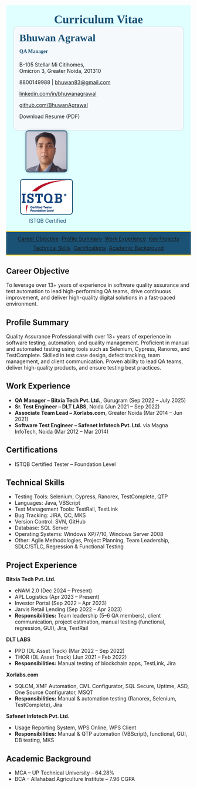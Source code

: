 <html>
<head>
<link rel="icon" type="image/png" href="profile.jpg">
<meta name="viewport" content="width=device-width, initial-scale=1">
<script src='https://kit.fontawesome.com/1053334a8a.js' crossorigin='anonymous'></script>
<style>
.navbar {
  display: flex;
  flex-wrap: wrap;
  justify-content: center;
  gap: 8px;
  padding: 10px;
  background-color: #1a5276;
  border-top: 2px solid #f1c40f;
  border-bottom: 2px solid #f1c40f;
  position: sticky;
  top: 0;
  z-index: 1000;
}

.navbar a {
  font-size: 13px;
  padding: 8px 16px;
  color: white;
  background-color: #1a5276;
  text-decoration: none;
  transition: background-color 0.3s, box-shadow 0.3s;
  border: 2px solid transparent;
  border-radius: 20px;
  box-shadow: 0 2px 4px rgba(0,0,0,0.2);
  display: inline-block;
}

.navbar a:hover {
  background-color: #154360;
  border-color: #f1c40f;
}

.navbar a.activeLink {
  background-color: #154360;
  border-color: #f1c40f;
}

.containerTab {
  display: none;
  padding: 20px;
  background: LightSteelBlue;
  color: black;
  opacity: 0;
  transition: opacity 0.5s ease-in-out;
}

.containerTab.activeTab {
  display: block !important;
  opacity: 1;
}

@media screen and (max-width: 768px) {
  .header {
    flex-direction: column;
    align-items: flex-start;
    text-align: left;
  }
  .header > div {
    width: 100%;
  }
  .navbar {
    flex-direction: column;
    align-items: stretch;
  }
  .navbar a {
    text-align: center;
    width: 100%;
  }
}
</style>
</head>
<body>

<div style="background-color: LightCyan; padding: 20px;">
  <div style="display: flex; justify-content: space-between; align-items: center; position: relative;">
  <h1 style="margin: 0 auto; font-size: 32px; color: #1a5276; font-family: 'Georgia', serif; text-align: center; flex: 1;">Curriculum Vitae</h1>
  
</div>
  <div class="header" style="display: flex; justify-content: space-between; align-items: flex-start; flex-wrap: wrap;">
    <div style="flex: 1 1 60%; min-width: 300px; background-color: #f5f9fc; padding: 15px; border-radius: 10px; border: 1px solid #cfdce6;">
      <h2 style="margin-top: 0; font-size: 28px; font-family: 'Georgia', serif; color: #1a5276; text-align: left;">Bhuwan Agrawal</h2>
      <h4 style="margin-top: -10px; font-family: 'Georgia', serif; color: #1a5276; text-align: left;">QA Manager</h4>
      <p style="text-align: left;"><i class='fas fa-map-marker-alt'></i> B-105 Stellar Mi Citihomes,<br>Omicron 3, Greater Noida, 201310</p>
      <p style="text-align: left;"><i class='fas fa-mobile-alt'></i> 8800149988 | <i class='fa fa-envelope'></i> <a href="mailto:bhuwan83@gmail.com">bhuwan83@gmail.com</a></p>
      <p style="text-align: left;"><i class='fab fa-linkedin'></i> <a href="https://www.linkedin.com/in/bhuwanagrawal" target="_blank" rel="noopener noreferrer">linkedin.com/in/bhuwanagrawal</a></p>
<p style="text-align: left;"><i class='fab fa-github'></i> <a href="https://github.com/BhuwanAgrawal" target="_blank" rel="noopener noreferrer">github.com/BhuwanAgrawal</a></p>
<p style="text-align: left;"><a href="Resume_Bhuwan_Agrawal.pdf" download style="color: inherit; text-decoration: none;"><i class='fas fa-file-download'></i> Download Resume (PDF)</a></p>
    </div>
    <div style="flex: 0 1 35%; min-width: 180px; display: flex; flex-direction: column; align-items: center;">
      <div style="margin-bottom: 15px;">
        <img src="profile.jpg" alt="Profile Photo" style="width: 110px; height: 110px; border-radius: 8px; object-fit: cover; object-position: top center; box-shadow: 0 0 8px rgba(0,0,0,0.2); border: 2px solid #1a5276;">
      </div>
      <div style="text-align: center;">
  <a href="https://www.istqb.in/about-us/certified-tester/foundation-level/36257-bhuwan-agrawal" target="_blank" rel="noopener noreferrer">
    <img src="CTFL.png" alt="Certification" style="width: 140px; height: auto; border: 2px solid #1a5276; border-radius: 8px;">
  </a>
  <a href="https://www.istqb.in/about-us/certified-tester/foundation-level/36257-bhuwan-agrawal" target="_blank" rel="noopener noreferrer" style="text-decoration: none; color: #1a5276;" title="View Certification">
  <div style="margin-top: 5px; font-size: 14px; display: flex; align-items: center; gap: 5px; justify-content: center;">
    <i class="fas fa-certificate"></i>
    ISTQB Certified
  </div>
</a>
</div>
    </div>
  </div>
</div>
<div class="navbar">
  <a href="#career-objective" onclick="openTab('career-objective'); window.location.hash='career-objective'">Career Objective</a>
  <a href="#profile-summary" onclick="openTab('profile-summary'); window.location.hash='profile-summary'">Profile Summary</a>
  <a href="#work-experience" onclick="openTab('work-experience'); window.location.hash='work-experience'">Work Experience</a>
  <a href="#key-projects" onclick="openTab('key-projects'); window.location.hash='key-projects'">Key Projects</a>
  <a href="#technical-skills" onclick="openTab('technical-skills'); window.location.hash='technical-skills'">Technical Skills</a>
  <a href="#certifications" onclick="openTab('certifications'); window.location.hash='certifications'">Certifications</a>
  <a href="#academic-background" onclick="openTab('academic-background'); window.location.hash='academic-background'">Academic Background</a>
</div>

<div id="career-objective" class="containerTab">
  <h2>Career Objective</h2>
  <p>To leverage over 13+ years of experience in software quality assurance and test automation to lead high-performing QA teams, drive continuous improvement, and deliver high-quality digital solutions in a fast-paced environment.</p>
</div>

<div id="profile-summary" class="containerTab activeTab">
  <h2>Profile Summary</h2>
  <p>Quality Assurance Professional with over 13+ years of experience in software testing, automation, and quality management. Proficient in manual and automated testing using tools such as Selenium, Cypress, Ranorex, and TestComplete. Skilled in test case design, defect tracking, team management, and client communication. Proven ability to lead QA teams, deliver high-quality products, and ensure testing best practices.</p>
</div>

<div id="work-experience" class="containerTab">
  <h2>Work Experience</h2>
  <ul>
    <li><i class="fas fa-briefcase"></i> <strong>QA Manager – Bitxia Tech Pvt. Ltd.</strong>, Gurugram (Sep 2022 – July 2025)</li>
    <li><i class="fas fa-briefcase"></i> <strong>Sr. Test Engineer – DLT LABS</strong>, Noida (Jun 2021 – Sep 2022)</li>
    <li><i class="fas fa-briefcase"></i> <strong>Associate Team Lead – Xorlabs.com</strong>, Greater Noida (Mar 2014 – Jun 2021)</li>
    <li><i class="fas fa-briefcase"></i> <strong>Software Test Engineer – Safenet Infotech Pvt. Ltd.</strong> via Magna InfoTech, Noida (Mar 2012 – Mar 2014)</li>
  </ul>
</div>

<div id="certifications" class="containerTab">
  <h2><i class="fas fa-award"></i> Certifications</h2>
  <ul>
    <li><i class="fas fa-certificate"></i> ISTQB Certified Tester – Foundation Level</li>
  </ul>
</div>

<div id="technical-skills" class="containerTab">
  <h2>Technical Skills</h2>
  <ul>
    <li><i class="fas fa-tools"></i> Testing Tools: Selenium, Cypress, Ranorex, TestComplete, QTP</li>
    <li><i class="fas fa-code"></i> Languages: Java, VBScript</li>
    <li><i class="fas fa-project-diagram"></i> Test Management Tools: TestRail, TestLink</li>
    <li><i class="fas fa-bug"></i> Bug Tracking: JIRA, QC, MKS</li>
    <li><i class="fas fa-code-branch"></i> Version Control: SVN, GitHub</li>
    <li><i class="fas fa-database"></i> Database: SQL Server</li>
    <li><i class="fas fa-desktop"></i> Operating Systems: Windows XP/7/10, Windows Server 2008</li>
    <li><i class="fas fa-tasks"></i> Other: Agile Methodologies, Project Planning, Team Leadership, SDLC/STLC, Regression & Functional Testing</li>
  </ul>
</div>

<div id="key-projects" class="containerTab">
  <h2><i class="fas fa-project-diagram"></i> Project Experience</h2>
  <p><strong><i class="fas fa-building"></i> Bitxia Tech Pvt. Ltd.</strong></p>
  <ul>
    <li>eNAM 2.0 (Dec 2024 – Present)</li>
    <li>APL Logistics (Apr 2023 – Present)</li>
    <li>Investor Portal (Sep 2022 – Apr 2023)</li>
    <li>Jarvis Retail Lending (Sep 2022 – Apr 2023)</li>
    <li><strong>Responsibilities:</strong> Team leadership (5–6 QA members), client communication, project estimation, manual testing (functional, regression, GUI), Jira, TestRail</li>
  </ul>
  <p><strong><i class="fas fa-building"></i> DLT LABS</strong></p>
  <ul>
    <li>PPD (DL Asset Track) (Mar 2022 – Sep 2022)</li>
    <li>THOR (DL Asset Track) (Jun 2021 – Feb 2022)</li>
    <li><strong>Responsibilities:</strong> Manual testing of blockchain apps, TestLink, Jira</li>
  </ul>
  <p><strong><i class="fas fa-building"></i> Xorlabs.com</strong></p>
  <ul>
    <li>SQLCM, XMF Automation, CML Configurator, SQL Secure, Uptime, ASD, One Source Configurator, MSQT</li>
    <li><strong>Responsibilities:</strong> Manual & automation testing (Ranorex, Selenium, TestComplete), Jira</li>
  </ul>
  <p><strong><i class="fas fa-building"></i> Safenet Infotech Pvt. Ltd.</strong></p>
  <ul>
    <li>Usage Reporting System, WPS Online, WPS Client</li>
    <li><strong>Responsibilities:</strong> Manual & QTP automation (VBScript), functional, GUI, DB testing, MKS</li>
  </ul>
</div>

<div id="academic-background" class="containerTab" style="margin-bottom: 40px;">
  <h2>Academic Background</h2>
  <ul>
    <li>MCA – UP Technical University – 64.28%</li>
    <li>BCA – Allahabad Agriculture Institute – 7.96 CGPA</li>
  </ul>
</div>

<script>
function openTab(tabName) {
  const tabs = document.getElementsByClassName("containerTab");
  const links = document.querySelectorAll(".navbar a");
  for (let i = 0; i < tabs.length; i++) {
    tabs[i].classList.remove("activeTab");
  }
  links.forEach(link => link.classList.remove("activeLink"));
  const activeTab = document.getElementById(tabName);
  const activeLink = document.querySelector(`.navbar a[href="#${tabName}"]`);
  if (activeTab) {
    activeTab.classList.add("activeTab");
    if (activeLink) activeLink.classList.add("activeLink");
    window.scrollTo({ top: 0, behavior: 'smooth' });

    // Update document title
    const titleMap = {
      "career-objective": "Career Objective",
      "profile-summary": "Profile Summary",
      "key-projects": "Key Projects",
      "work-experience": "Work Experience",
      "technical-skills": "Technical Skills",
      "certifications": "Certifications",
      "academic-background": "Academic Background"
    };
    document.title = titleMap[tabName] ? `Bhuwan Agrawal – ${titleMap[tabName]}` : "Bhuwan Agrawal – Resume";
  }
}

// Load default tab from URL or fallback
window.onload = function () {
  const hash = window.location.hash.substring(1);
  const defaultTab = document.getElementById(hash) ? hash : "profile-summary";
  openTab(defaultTab);
}
</script>



</body>
</html>
